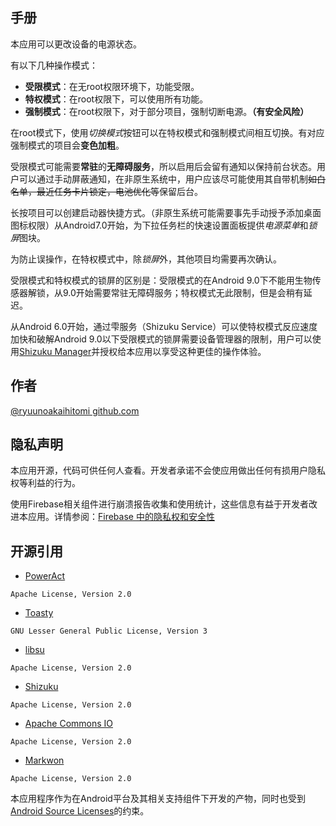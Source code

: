 ## 手册

本应用可以更改设备的电源状态。

有以下几种操作模式：
* **受限模式**：在无root权限环境下，功能受限。
* **特权模式**：在root权限下，可以使用所有功能。
* **强制模式**：在root权限下，对于部分项目，强制切断电源。**（有安全风险）**

在root模式下，使用*切换模式*按钮可以在特权模式和强制模式间相互切换。有对应强制模式的项目会**变色加粗**。

受限模式可能需要**常驻**的**无障碍服务**，所以启用后会留有通知以保持前台状态。用户可以通过手动屏蔽通知，在非原生系统中，用户应该尽可能使用其自带机制~~如白名单，最近任务卡片锁定，电池优化等~~保留后台。

长按项目可以创建启动器快捷方式。（非原生系统可能需要事先手动授予添加桌面图标权限）从Android7.0开始，为下拉任务栏的快速设置面板提供*电源菜单*和*锁屏*图块。

为防止误操作，在特权模式中，除*锁屏*外，其他项目均需要再次确认。

受限模式和特权模式的锁屏的区别是：受限模式的在Android 9.0下不能用生物传感器解锁，从9.0开始需要常驻无障碍服务；特权模式无此限制，但是会稍有延迟。

从Android 6.0开始，通过雫服务（Shizuku Service）可以使特权模式反应速度加快和破解Android 9.0以下受限模式的锁屏需要设备管理器的限制，用户可以使用[Shizuku Manager](https://shizuku.rikka.app/zh-hans/download.html)并授权给本应用以享受这种更佳的操作体验。

## 作者
[@ryuunoakaihitomi github.com](https://github.com/ryuunoakaihitomi)

## 隐私声明
本应用开源，代码可供任何人查看。开发者承诺不会使应用做出任何有损用户隐私权等利益的行为。

使用Firebase相关组件进行崩溃报告收集和使用统计，这些信息有益于开发者改进本应用。详情参阅：[Firebase 中的隐私权和安全性](https://firebase.google.cn/support/privacy)

## 开源引用

* [PowerAct](https://github.com/ryuunoakaihitomi/PowerAct)

`Apache License, Version 2.0`

* [Toasty](https://github.com/GrenderG/Toasty)

`GNU Lesser General Public License, Version 3`

* [libsu](https://github.com/topjohnwu/libsu)

`Apache License, Version 2.0`

* [Shizuku](https://shizuku.rikka.app/)

`Apache License, Version 2.0`

* [Apache Commons IO](http://commons.apache.org/proper/commons-io/)

`Apache License, Version 2.0`

* [Markwon](https://github.com/noties/Markwon)

`Apache License, Version 2.0`

本应用程序作为在Android平台及其相关支持组件下开发的产物，同时也受到[Android Source Licenses](https://source.android.google.cn/setup/start/licenses)的约束。

